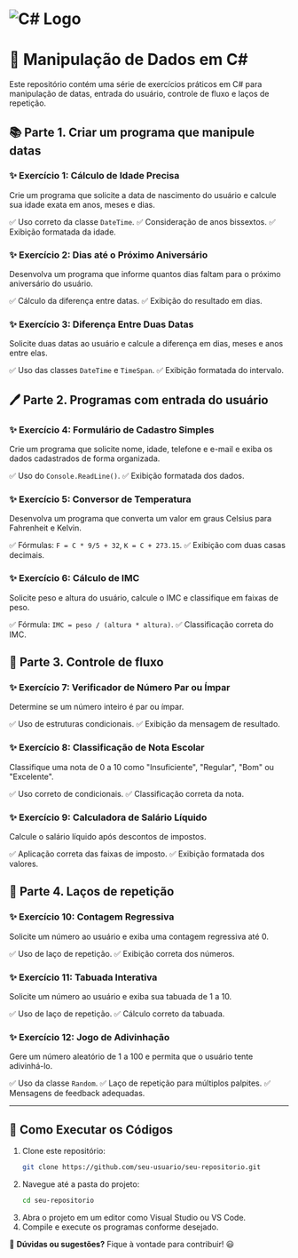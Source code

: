 # ![C# Logo](https://upload.wikimedia.org/wikipedia/commons/4/4f/Csharp_Logo.png)

# 📌 Manipulação de Dados em C#

Este repositório contém uma série de exercícios práticos em C# para manipulação de datas, entrada do usuário, controle de fluxo e laços de repetição.

## 📚 Parte 1. Criar um programa que manipule datas

### ✨ Exercício 1: Cálculo de Idade Precisa
Crie um programa que solicite a data de nascimento do usuário e calcule sua idade exata em anos, meses e dias.

✅ Uso correto da classe `DateTime`.
✅ Consideração de anos bissextos.
✅ Exibição formatada da idade.

### ✨ Exercício 2: Dias até o Próximo Aniversário
Desenvolva um programa que informe quantos dias faltam para o próximo aniversário do usuário.

✅ Cálculo da diferença entre datas.
✅ Exibição do resultado em dias.

### ✨ Exercício 3: Diferença Entre Duas Datas
Solicite duas datas ao usuário e calcule a diferença em dias, meses e anos entre elas.

✅ Uso das classes `DateTime` e `TimeSpan`.
✅ Exibição formatada do intervalo.

## 🖊 Parte 2. Programas com entrada do usuário

### ✨ Exercício 4: Formulário de Cadastro Simples
Crie um programa que solicite nome, idade, telefone e e-mail e exiba os dados cadastrados de forma organizada.

✅ Uso do `Console.ReadLine()`.
✅ Exibição formatada dos dados.

### ✨ Exercício 5: Conversor de Temperatura
Desenvolva um programa que converta um valor em graus Celsius para Fahrenheit e Kelvin.

✅ Fórmulas: `F = C * 9/5 + 32`, `K = C + 273.15`.
✅ Exibição com duas casas decimais.

### ✨ Exercício 6: Cálculo de IMC
Solicite peso e altura do usuário, calcule o IMC e classifique em faixas de peso.

✅ Fórmula: `IMC = peso / (altura * altura)`.
✅ Classificação correta do IMC.

## 🔄 Parte 3. Controle de fluxo

### ✨ Exercício 7: Verificador de Número Par ou Ímpar
Determine se um número inteiro é par ou ímpar.

✅ Uso de estruturas condicionais.
✅ Exibição da mensagem de resultado.

### ✨ Exercício 8: Classificação de Nota Escolar
Classifique uma nota de 0 a 10 como "Insuficiente", "Regular", "Bom" ou "Excelente".

✅ Uso correto de condicionais.
✅ Classificação correta da nota.

### ✨ Exercício 9: Calculadora de Salário Líquido
Calcule o salário líquido após descontos de impostos.

✅ Aplicação correta das faixas de imposto.
✅ Exibição formatada dos valores.

## 🔁 Parte 4. Laços de repetição

### ✨ Exercício 10: Contagem Regressiva
Solicite um número ao usuário e exiba uma contagem regressiva até 0.

✅ Uso de laço de repetição.
✅ Exibição correta dos números.

### ✨ Exercício 11: Tabuada Interativa
Solicite um número ao usuário e exiba sua tabuada de 1 a 10.

✅ Uso de laço de repetição.
✅ Cálculo correto da tabuada.

### ✨ Exercício 12: Jogo de Adivinhação
Gere um número aleatório de 1 a 100 e permita que o usuário tente adivinhá-lo.

✅ Uso da classe `Random`.
✅ Laço de repetição para múltiplos palpites.
✅ Mensagens de feedback adequadas.

---

## 🚀 Como Executar os Códigos
1. Clone este repositório:
   ```bash
   git clone https://github.com/seu-usuario/seu-repositorio.git
   ```
2. Navegue até a pasta do projeto:
   ```bash
   cd seu-repositorio
   ```
3. Abra o projeto em um editor como Visual Studio ou VS Code.
4. Compile e execute os programas conforme desejado.

📌 **Dúvidas ou sugestões?** Fique à vontade para contribuir! 😃


